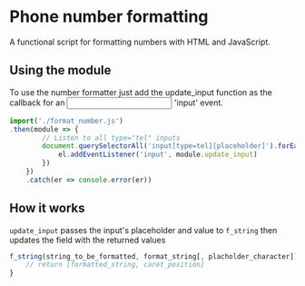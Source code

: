 # Phone number formatting

A functional script for formatting numbers with HTML and JavaScript.

## Using the module
To use the number formatter just add the update_input function as the callback for an <input> 'input' event.
```javascript
import('./format_number.js')
.then(module => {
		// Listen to all type="tel" inputs
		document.querySelectorAll('input[type=tel][placeholder]').forEach(el => {
			el.addEventListener('input', module.update_input)
		})
	})
	.catch(er => console.error(er))
```

## How it works
`update_input` passes the input's placeholder and value to `f_string` then updates the field with the returned values
```javascript
f_string(string_to_be_formatted, format_string[, placholder_character]) {
    // return [formatted_string, caret_position]
}
```
